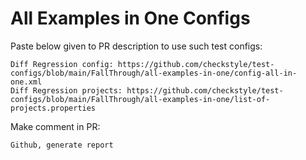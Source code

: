 # All Examples in One Configs
Paste below given to PR description to use such test configs:
```
Diff Regression config: https://github.com/checkstyle/test-configs/blob/main/FallThrough/all-examples-in-one/config-all-in-one.xml
Diff Regression projects: https://github.com/checkstyle/test-configs/blob/main/FallThrough/all-examples-in-one/list-of-projects.properties
```
Make comment in PR:
```
Github, generate report
```

